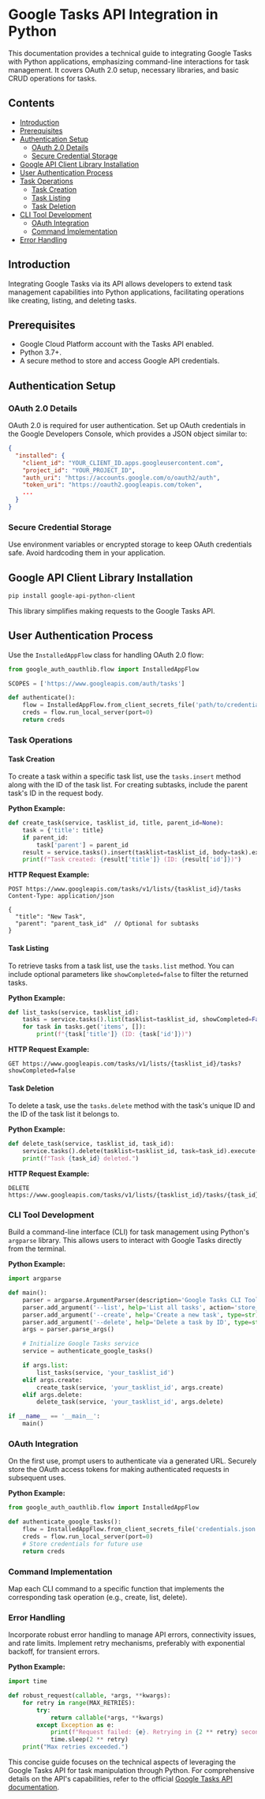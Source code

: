 # Google Tasks API Integration in Python

This documentation provides a technical guide to integrating Google Tasks with Python applications, emphasizing command-line interactions for task management. It covers OAuth 2.0 setup, necessary libraries, and basic CRUD operations for tasks.

## Contents

- [Introduction](#introduction)
- [Prerequisites](#prerequisites)
- [Authentication Setup](#authentication-setup)
  - [OAuth 2.0 Details](#oauth-20-details)
  - [Secure Credential Storage](#secure-credential-storage)
- [Google API Client Library Installation](#google-api-client-library-installation)
- [User Authentication Process](#user-authentication-process)
- [Task Operations](#task-operations)
  - [Task Creation](#task-creation)
  - [Task Listing](#task-listing)
  - [Task Deletion](#task-deletion)
- [CLI Tool Development](#cli-tool-development)
  - [OAuth Integration](#oauth-integration)
  - [Command Implementation](#command-implementation)
- [Error Handling](#error-handling)

## Introduction

Integrating Google Tasks via its API allows developers to extend task management capabilities into Python applications, facilitating operations like creating, listing, and deleting tasks.

## Prerequisites

- Google Cloud Platform account with the Tasks API enabled.
- Python 3.7+.
- A secure method to store and access Google API credentials.

## Authentication Setup

### OAuth 2.0 Details

OAuth 2.0 is required for user authentication. Set up OAuth credentials in the Google Developers Console, which provides a JSON object similar to:

```json
{
  "installed": {
    "client_id": "YOUR_CLIENT_ID.apps.googleusercontent.com",
    "project_id": "YOUR_PROJECT_ID",
    "auth_uri": "https://accounts.google.com/o/oauth2/auth",
    "token_uri": "https://oauth2.googleapis.com/token",
    ...
  }
}
```

### Secure Credential Storage

Use environment variables or encrypted storage to keep OAuth credentials safe. Avoid hardcoding them in your application.

## Google API Client Library Installation

```bash
pip install google-api-python-client
```

This library simplifies making requests to the Google Tasks API.

## User Authentication Process

Use the `InstalledAppFlow` class for handling OAuth 2.0 flow:

```python
from google_auth_oauthlib.flow import InstalledAppFlow

SCOPES = ['https://www.googleapis.com/auth/tasks']

def authenticate():
    flow = InstalledAppFlow.from_client_secrets_file('path/to/credentials.json', SCOPES)
    creds = flow.run_local_server(port=0)
    return creds
```

### Task Operations

#### Task Creation

To create a task within a specific task list, use the `tasks.insert` method along with the ID of the task list. For creating subtasks, include the parent task's ID in the request body.

**Python Example:**

```python
def create_task(service, tasklist_id, title, parent_id=None):
    task = {'title': title}
    if parent_id:
        task['parent'] = parent_id
    result = service.tasks().insert(tasklist=tasklist_id, body=task).execute()
    print(f"Task created: {result['title']} (ID: {result['id']})")
```

**HTTP Request Example:**

```
POST https://www.googleapis.com/tasks/v1/lists/{tasklist_id}/tasks
Content-Type: application/json

{
  "title": "New Task",
  "parent": "parent_task_id"  // Optional for subtasks
}
```

#### Task Listing

To retrieve tasks from a task list, use the `tasks.list` method. You can include optional parameters like `showCompleted=false` to filter the returned tasks.

**Python Example:**

```python
def list_tasks(service, tasklist_id):
    tasks = service.tasks().list(tasklist=tasklist_id, showCompleted=False).execute()
    for task in tasks.get('items', []):
        print(f"{task['title']} (ID: {task['id']})")
```

**HTTP Request Example:**

```
GET https://www.googleapis.com/tasks/v1/lists/{tasklist_id}/tasks?showCompleted=false
```

#### Task Deletion

To delete a task, use the `tasks.delete` method with the task's unique ID and the ID of the task list it belongs to.

**Python Example:**

```python
def delete_task(service, tasklist_id, task_id):
    service.tasks().delete(tasklist=tasklist_id, task=task_id).execute()
    print(f"Task {task_id} deleted.")
```

**HTTP Request Example:**

```
DELETE https://www.googleapis.com/tasks/v1/lists/{tasklist_id}/tasks/{task_id}
```

### CLI Tool Development

Build a command-line interface (CLI) for task management using Python's `argparse` library. This allows users to interact with Google Tasks directly from the terminal.

**Python Example:**

```python
import argparse

def main():
    parser = argparse.ArgumentParser(description='Google Tasks CLI Tool')
    parser.add_argument('--list', help='List all tasks', action='store_true')
    parser.add_argument('--create', help='Create a new task', type=str)
    parser.add_argument('--delete', help='Delete a task by ID', type=str)
    args = parser.parse_args()

    # Initialize Google Tasks service
    service = authenticate_google_tasks()

    if args.list:
        list_tasks(service, 'your_tasklist_id')
    elif args.create:
        create_task(service, 'your_tasklist_id', args.create)
    elif args.delete:
        delete_task(service, 'your_tasklist_id', args.delete)

if __name__ == '__main__':
    main()
```

### OAuth Integration

On the first use, prompt users to authenticate via a generated URL. Securely store the OAuth access tokens for making authenticated requests in subsequent uses.

**Python Example:**

```python
from google_auth_oauthlib.flow import InstalledAppFlow

def authenticate_google_tasks():
    flow = InstalledAppFlow.from_client_secrets_file('credentials.json', SCOPES)
    creds = flow.run_local_server(port=0)
    # Store credentials for future use
    return creds
```

### Command Implementation

Map each CLI command to a specific function that implements the corresponding task operation (e.g., create, list, delete).

### Error Handling

Incorporate robust error handling to manage API errors, connectivity issues, and rate limits. Implement retry mechanisms, preferably with exponential backoff, for transient errors.

**Python Example:**

```python
import time

def robust_request(callable, *args, **kwargs):
    for retry in range(MAX_RETRIES):
        try:
            return callable(*args, **kwargs)
        except Exception as e:
            print(f"Request failed: {e}. Retrying in {2 ** retry} seconds.")
            time.sleep(2 ** retry)
    print("Max retries exceeded.")
```

This concise guide focuses on the technical aspects of leveraging the Google Tasks API for task manipulation through Python. For comprehensive details on the API's capabilities, refer to the official [Google Tasks API documentation](https://developers.google.com/tasks).